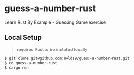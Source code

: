 # guess-a-number-rust

Learn Rust By Example - Guessing Game exercise

## Local Setup
> requires Rust to be installed locally

```bash
$ git clone git@github.com:nolds9/guess-a-number-rust.git
$ cd guess-a-number-rust
$ cargo run
```
